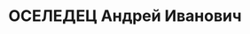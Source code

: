 ---
title: ОСЕЛЕДЕЦ Андрей Иванович
description: "1889, Сумська обл. смт Вороніж Шосткинського р-ну, українець, освіта\
  \ початкова\n черговий з маневрів залізничного цеху № 9 (м. Шостка), проживав: Сумська\
  \ обл. смт Вороніж Шосткинського р-ну\n Заарештований 19.02.1937 р.\n ВК ВС СРСР\
  \ 05.12.1937 р. за ст.ст. 20-54-8, 20-54-9, 20-54-11 КК УРСР (співучасть в антирад.\
  \ правотроцькістській диверсійно-шкідницькій орг-ції) засуджений до позбавлення\
  \ волі на 15 р.\n Реабілітований 15.12.1956 р. ВК ВС СРСР.\n ГДА Сб України, м.\
  \ Суми, спр. П-3938."
---